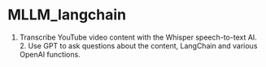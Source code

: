 # MLLM_langchain
1. Transcribe YouTube video content with the Whisper speech-to-text AI. 2. Use GPT to ask questions about the content, LangChain and various OpenAI functions. 
